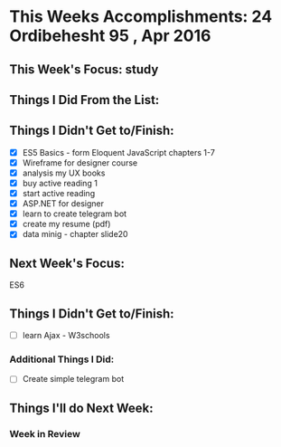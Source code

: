 # This Weeks Accomplishments: 24 Ordibehesht 95 , Apr 2016

## This Week's Focus: study

## Things I Did From the List:

## Things I Didn't Get to/Finish:
- [x] ES5 Basics - form Eloquent JavaScript chapters 1-7
- [x] Wireframe for designer course
- [x] analysis my UX books
- [x] buy active reading 1
- [x] start active reading
- [x] ASP.NET for designer
- [x] learn to create telegram bot
- [x] create my  resume (pdf)
- [x] data minig - chapter slide20
## Next Week's Focus:
ES6
## Things I Didn't Get to/Finish:
- [ ] learn Ajax - W3schools
### Additional Things I Did:
- [ ] Create simple telegram bot
## Things I'll do Next Week:


### Week in Review
